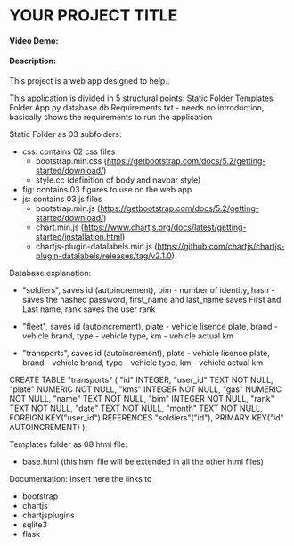 # YOUR PROJECT TITLE
#### Video Demo:  <URL HERE>
#### Description:
This project is a web app designed to help..

This application is divided in 5 structural points:
Static Folder
Templates Folder
App.py
database.db 
Requirements.txt - needs no introduction, basically shows the requirements to run the application

Static Folder as 03 subfolders:
  - css: contains 02 css files
      - bootstrap.min.css (https://getbootstrap.com/docs/5.2/getting-started/download/)
      - style.cc (definition of body and navbar style)
  - fig: contains 03 figures to use on the web app
  - js: contains 03 js files
      - bootstrap.min.js (https://getbootstrap.com/docs/5.2/getting-started/download/)
      - chart.min.js (https://www.chartjs.org/docs/latest/getting-started/installation.html)
      - chartjs-plugin-datalabels.min.js (https://github.com/chartjs/chartjs-plugin-datalabels/releases/tag/v2.1.0)
      
Database explanation:
  - "soldiers", saves id (autoincrement),
                      bim - number of identity, 
                      hash - saves the hashed password, 
                      first_name and last_name saves First and Last name,
                      rank saves the user rank
 
  - "fleet", saves id (autoincrement),
                      plate - vehicle lisence plate, 
                      brand - vehicle brand, 
                      type - vehicle type, 
                      km - vehicle actual km

  - "transports", saves id (autoincrement),
                        plate - vehicle lisence plate, 
                        brand - vehicle brand, 
                        type - vehicle type, 
                        km - vehicle actual km
                      
CREATE TABLE "transports" (
	"id"	INTEGER,
	"user_id"	TEXT NOT NULL,
	"plate"	NUMERIC NOT NULL,
	"kms"	INTEGER NOT NULL,
	"gas"	NUMERIC NOT NULL,
	"name"	TEXT NOT NULL,
	"bim"	INTEGER NOT NULL,
	"rank"	TEXT NOT NULL,
	"date"	TEXT NOT NULL,
	"month"	TEXT NOT NULL,
	FOREIGN KEY("user_id") REFERENCES "soldiers"("id"),
	PRIMARY KEY("id" AUTOINCREMENT)
);


Templates folder as 08 html file:
  - base.html (this html file will be extended in all the other html files)
  
      


Documentation:
Insert here the links to
- bootstrap
- chartjs
- chartjsplugins
- sqlite3
- flask
